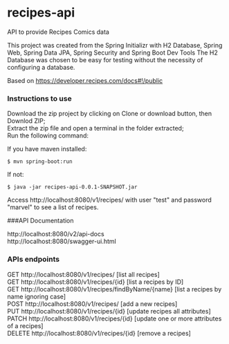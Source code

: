 # recipes-api
API to provide Recipes Comics data

This project was created from the Spring Initializr with H2 Database, Spring Web, Spring Data JPA, Spring Security and Spring Boot Dev Tools
The H2 Database was chosen to be easy for testing without the necessity of configuring a database.

Based on https://developer.recipes.com/docs#!/public

### Instructions to use
Download the zip project by clicking on Clone or download button, then Downlod ZIP;  
Extract the zip file and open a terminal in the folder extracted;  
Run the following command:  

If you have maven installed:
```
$ mvn spring-boot:run
```
If not:
```
$ java -jar recipes-api-0.0.1-SNAPSHOT.jar
```
Access http://localhost:8080/v1/recipes/ with user "test" and password "marvel" to see a list of recipes.

###API Documentation

http://localhost:8080/v2/api-docs  
http://localhost:8080/swagger-ui.html

### APIs endpoints
GET http://localhost:8080/v1/recipes/ [list all recipes]  
GET http://localhost:8080/v1/recipes/{id} [list a recipes by ID]  
GET http://localhost:8080/v1/recipes/findByName/{name} [list a recipes by name ignoring case]  
POST http://localhost:8080/v1/recipes/ [add a new recipes]  
PUT http://localhost:8080/v1/recipes/{id} [update recipes all attributes]  
PATCH http://localhost:8080/v1/recipes/{id} [update one or more attributes of a recipes]  
DELETE http://localhost:8080/v1/recipes/{id} [remove a recipes]  
